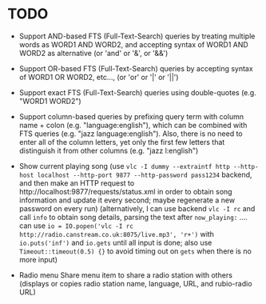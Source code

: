 # TODO

- Support AND-based FTS (Full-Text-Search) queries by treating multiple words as WORD1 AND WORD2, and accepting syntax of WORD1 AND WORD2 as alternative (or 'and' or '&', or '&&')
- Support OR-based FTS (Full-Text-Search) queries by accepting syntax of WORD1 OR WORD2, etc..., (or 'or' or '|' or '||')
- Support exact FTS (Full-Text-Search) queries using double-quotes (e.g. "WORD1 WORD2")
- Support column-based queries by prefixing query term with column name + colon (e.g. "language:english"), which can be combined with FTS queries (e.g. "jazz language:english"). Also, there is no need to enter all of the column letters, yet only the first few letters that distinguish it from other columns (e.g. "jazz l:english")


- Show current playing song (use `vlc -I dummy --extraintf http --http-host localhost --http-port 9877 --http-password pass1234` backend, and then make an HTTP request to http://localhost:9877/requests/status.xml in order to obtain song information and update it every second; maybe regenerate a new password on every run) (alternatively, I can use backend `vlc -I rc` and call `info` to obtain song details, parsing the text after `now_playing:` .... can use `io = IO.popen('vlc -I rc http://radio.canstream.co.uk:8075/live.mp3', 'r+')` with `io.puts('inf')` and `io.gets` until all input is done; also use `Timeout::timeout(0.5) {}` to avoid timing out on `gets` when there is no more input)

- Radio menu Share menu item to share a radio station with others (displays or copies radio station name, language, URL, and rubio-radio URL)
